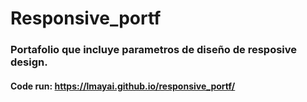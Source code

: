 # Responsive_portf

### Portafolio que incluye parametros de diseño de resposive design.

#### Code run:  https://lmayai.github.io/responsive_portf/
